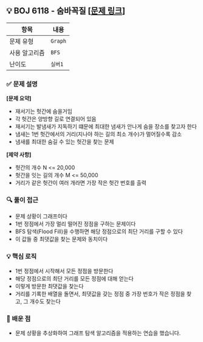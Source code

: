## 💡 BOJ 6118 - 숨바꼭질 [[문제 링크](https://www.acmicpc.net/problem/6118)]

| 항목 | 내용 |
|------|------|
| 문제 유형 | `Graph` |
| 사용 알고리즘 | `BFS` |
| 난이도 | `실버1` |

### ✅ 문제 설명
**[문제 요약]**

- 재서기는 헛간에 숨을거임
- 각 헛간은 양방향 길로 연결되어 있음
- 재서기는 발냄새가 지독하기 떄문에 최대한 냄새가 안나게 숨을 장소를 찾고자 한다
- 냄새는 1번 헛간에서의 거리(지나야 하는 길의 최소 개수)가 멀어질수록 감소
- 냄새를 최대한 숨길 수 있는 헛간을 찾는 문제

**[제약 사항]**

- 헛간의 개수 N <= 20,000
- 헛간을 잇는 길의 개수 M <= 50,000
- 거리가 같은 헛간이 여러 개라면 가장 작은 헛간 번호를 출력

### 🔍 풀이 접근
- 문제 상황이 그래프이다
- 1번 정점에서 가장 멀리 떨어진 정점을 구하는 문제이다
- BFS 탐색(Flood Fill)을 수행하면 해당 정점으로의 최단 거리를 구할 수 있다
- 이 값들 중 최댓값을 찾는 문제와 동치이다

### 💡 핵심 로직
- 1번 정점에서 시작해서 모든 정점을 방문한다
- 해당 정점으로의 최단 거리를 모든 정점에 대해 얻는다
- 이렇게 방문한 최댓값을 찾는다
- 거리를 기록한 배열을 돌면서, 최댓값을 갖는 정점 중 가장 번호가 작은 정점을 찾고, 그 개수도 찾는다

### 📌 배운 점
- 문제 상황을 추상화하여 그래프 탐색 알고리즘을 적용하는 연습을 했습니다.